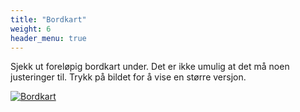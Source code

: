 ```yaml
---
title: "Bordkart"
weight: 6
header_menu: true
---
```


Sjekk ut foreløpig bordkart under. Det er ikke umulig at det må noen justeringer til. Trykk på bildet for å vise en større versjon.

[![Bordkart](images/bordkart.drawio.png)](images/bordkart.drawio.png)